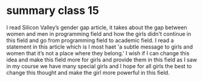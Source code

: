 # summary class 15

I read Silicon Valley’s gender gap article, it takes about the gap between women and men in programming field and how the girls didn't continue in this field and go from programming field to academic field.
I read a statement in this article which is I most haet 'a subtle message to girls and women that it’s not a place where they belong.'
I wish if I can change this idea and make this field more for girls and provide them in this field as I saw in my course we have many special girls and I hope for all girls the best to change this thought and make the girl more powerful in this field. 